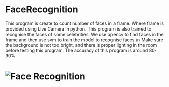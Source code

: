 # FaceRecognition
This program is create to count number of faces in a frame. Where frame is  provided using Live Camera in python.
This program is also trained to recognise the faces of some celebrities. 
We use opencv to find faces in the frame and then use svm to train the model to recognise faces.\n
Make sure the background is not too bright, and there is proper lighting in the room before testing this program.
The accuracy of this program is around 80-90%
# ![Face Recognition](https://user-images.githubusercontent.com/45945069/126878012-0a21fed7-157e-4f08-9b18-39e88cf17d2e.png)
